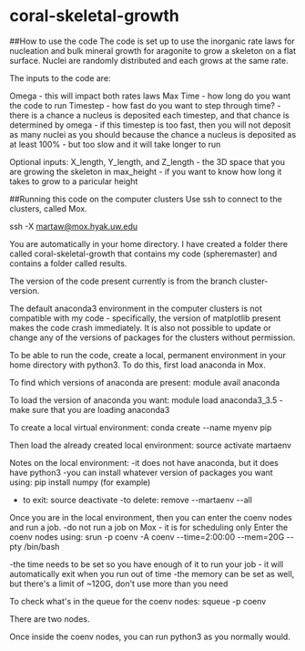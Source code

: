 # coral-skeletal-growth

##How to use the code
The code is set up to use the inorganic rate laws for nucleation and bulk mineral growth for aragonite to grow a skeleton on a flat surface.  Nuclei are randomly distributed and each grows at the same rate.  

The inputs to the code are:

Omega - this will impact both rates laws
Max Time - how long do you want the code to run
Timestep - how fast do you want to step through time? - there is a chance a nucleus is deposited each timestep, and that chance is determined by omega - if this timestep is too fast, then you will not deposit as many nuclei as you should because the chance a nucleus is deposited as at least 100% - but too slow and it will take longer to run

Optional inputs:
X_length, Y_length, and Z_length - the 3D space that you are growing the skeleton in
max_height - if you want to know how long it takes to grow to a paricular height






##Running this code on the computer clusters
Use ssh to connect to the clusters, called Mox.

ssh -X martaw@mox.hyak.uw.edu

You are automatically in your home directory.  I have created a folder there called coral-skeletal-growth that contains my code (spheremaster) and contains a folder called results.  

The version of the code present currently is from the branch cluster-version.

The default anaconda3 environment in the computer clusters is not compatible with my code - specifically, the version of matplotlib present makes the code crash immediately.  It is also not possible to update or change any of the versions of packages for the clusters without permission.

To be able to run the code, create a local, permanent environment in your home directory with python3.  To do this, first load anaconda in Mox.  

To find which versions of anaconda are present:
module avail anaconda

To load the version of anaconda you want:
module load anaconda3_3.5
-make sure that you are loading anaconda3

To create a local virtual environment:
conda create --name myenv pip

Then load the already created local environment:
source activate martaenv

Notes on the local environment:
-it does not have anaconda, but it does have python3
-you can install whatever version of packages you want using:
pip install numpy (for example)
- to exit:
source deactivate
-to delete:
remove --martaenv --all

Once you are in the local environment, then you can enter the coenv nodes and run a job.
-do not run a job on Mox - it is for scheduling only
Enter the coenv nodes using:
srun -p coenv -A coenv --time=2:00:00 --mem=20G --pty /bin/bash

-the time needs to be set so you have enough of it to run your job - it will automatically exit when you run out of time
-the memory can be set as well, but there's a limit of ~120G, don't use more than you need

To check what's in the queue for the coenv nodes:
squeue -p coenv

There are two nodes.

Once inside the coenv nodes, you can run python3 as you normally would.